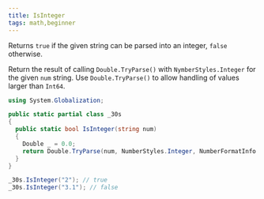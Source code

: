 ```yaml
---
title: IsInteger
tags: math,beginner
---
```


Returns `true` if the given string can be parsed into an integer, `false` otherwise.

Return the result of calling `Double.TryParse()` with `NymberStyles.Integer` for the given `num` string.
Use `Double.TryParse()` to allow handling of values larger than `Int64`.

```csharp
using System.Globalization;

public static partial class _30s 
{
  public static bool IsInteger(string num) 
  {
    Double _ = 0.0;
    return Double.TryParse(num, NumberStyles.Integer, NumberFormatInfo.CurrentInfo, out _);
  }
}
```

```csharp
_30s.IsInteger("2"); // true
_30s.IsInteger("3.1"); // false
```
